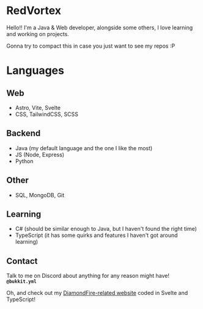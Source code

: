# RedVortex
Hello!! I'm a Java & Web developer, alongside some others, I love learning and working on projects.

Gonna try to compact this in case you just want to see my repos :P

# Languages
## Web
* Astro, Vite, Svelte
* CSS, TailwindCSS, SCSS

## Backend
* Java (my default language and the one I like the most)
* JS (Node, Express)
* Python

## Other
* SQL, MongoDB, Git

## Learning
* C# (should be similar enough to Java, but I haven't found the right time)
* TypeScript (it has some quirks and features I haven't got around learning)

## Contact
Talk to me on Discord about anything for any reason might have! **`@bukkit.yml`**

Oh, and check out my [DiamondFire-related website](https://red.dfonline.dev/) coded in Svelte and TypeScript!
